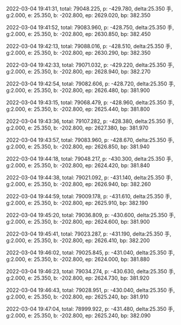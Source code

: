 2022-03-04 19:41:31, total: 79048.225, p: -429.780, delta:25.350 手, g:2.000, e: 25.350, b: -202.800, ep: 2629.020, bp: 382.350

2022-03-04 19:41:52, total: 79083.960, p: -428.750, delta:25.350 手, g:2.000, e: 25.350, b: -202.800, ep: 2630.850, bp: 382.450

2022-03-04 19:42:13, total: 79088.016, p: -428.510, delta:25.350 手, g:2.000, e: 25.350, b: -202.800, ep: 2630.290, bp: 382.350

2022-03-04 19:42:33, total: 79071.032, p: -429.220, delta:25.350 手, g:2.000, e: 25.350, b: -202.800, ep: 2628.940, bp: 382.270

2022-03-04 19:42:54, total: 79082.606, p: -428.720, delta:25.350 手, g:2.000, e: 25.350, b: -202.800, ep: 2626.480, bp: 381.900

2022-03-04 19:43:15, total: 79068.479, p: -428.960, delta:25.350 手, g:2.000, e: 25.350, b: -202.800, ep: 2625.440, bp: 381.800

2022-03-04 19:43:36, total: 79107.282, p: -428.380, delta:25.350 手, g:2.000, e: 25.350, b: -202.800, ep: 2627.380, bp: 381.970

2022-03-04 19:43:57, total: 79083.960, p: -428.670, delta:25.350 手, g:2.000, e: 25.350, b: -202.800, ep: 2626.850, bp: 381.940

2022-03-04 19:44:18, total: 79048.217, p: -430.300, delta:25.350 手, g:2.000, e: 25.350, b: -202.800, ep: 2624.420, bp: 381.840

2022-03-04 19:44:38, total: 79021.092, p: -431.140, delta:25.350 手, g:2.000, e: 25.350, b: -202.800, ep: 2626.940, bp: 382.260

2022-03-04 19:44:59, total: 79009.178, p: -431.610, delta:25.350 手, g:2.000, e: 25.350, b: -202.800, ep: 2625.910, bp: 382.190

2022-03-04 19:45:20, total: 79036.809, p: -430.600, delta:25.350 手, g:2.000, e: 25.350, b: -202.800, ep: 2624.600, bp: 381.900

2022-03-04 19:45:41, total: 79023.287, p: -431.190, delta:25.350 手, g:2.000, e: 25.350, b: -202.800, ep: 2626.410, bp: 382.200

2022-03-04 19:46:02, total: 79025.845, p: -431.040, delta:25.350 手, g:2.000, e: 25.350, b: -202.800, ep: 2624.000, bp: 381.880

2022-03-04 19:46:23, total: 79034.274, p: -430.630, delta:25.350 手, g:2.000, e: 25.350, b: -202.800, ep: 2624.730, bp: 381.920

2022-03-04 19:46:43, total: 79028.951, p: -430.040, delta:25.350 手, g:2.000, e: 25.350, b: -202.800, ep: 2625.240, bp: 381.910

2022-03-04 19:47:04, total: 78999.922, p: -431.480, delta:25.350 手, g:2.000, e: 25.350, b: -202.800, ep: 2625.240, bp: 382.090